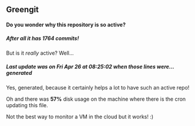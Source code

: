 ## Greengit

#### Do you wonder why this repository is so active?

##### After all it has 1764 commits!

But is it *really* active? Well...

##### Last update was on Fri Apr 26 at 08:25:02 when those lines were... generated

Yes, generated, because it certainly helps a lot to have such an active repo!

Oh and there was **57%** disk usage on the machine
where there is the cron updating this file.

Not the best way to monitor a VM in the cloud but it works! :)
